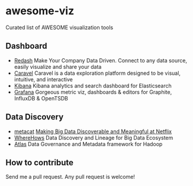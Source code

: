 # awesome-viz
Curated list of AWESOME visualization tools

## Dashboard
- [Redash](https://github.com/getredash/redash) Make Your Company Data Driven. Connect to any data source, easily visualize and share your data
- [Caravel](https://github.com/airbnb/caravel) Caravel is a data exploration platform designed to be visual, intuitive, and interactive
- [Kibana](https://github.com/elastic/kibana) Kibana analytics and search dashboard for Elasticsearch
- [Grafana](https://github.com/grafana/grafana) Gorgeous metric viz, dashboards & editors for Graphite, InfluxDB & OpenTSDB

## Data Discovery
- [metacat](https://github.com/Netflix/metacat) [Making Big Data Discoverable and Meaningful at Netflix](https://medium.com/netflix-techblog/metacat-making-big-data-discoverable-and-meaningful-at-netflix-56fb36a53520)
- [WhereHows](https://github.com/linkedin/WhereHows) Data Discovery and Lineage for Big Data Ecosystem
- [Atlas](https://atlas.apache.org/) Data Governance and Metadata framework for Hadoop

## How to contribute
Send me a pull request. Any pull request is welcome!
